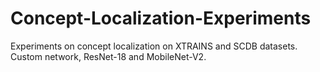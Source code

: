 # Concept-Localization-Experiments
Experiments on concept localization on XTRAINS and SCDB datasets. Custom network, ResNet-18 and MobileNet-V2.
